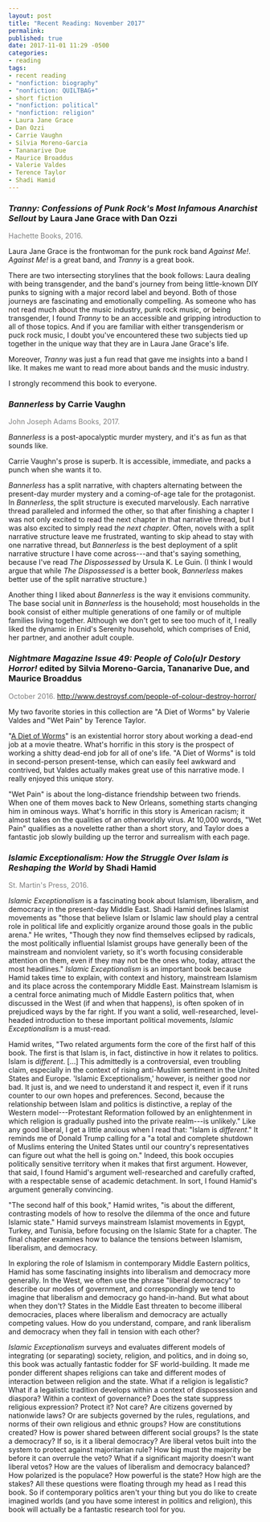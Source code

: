 ```yaml
---
layout: post
title: "Recent Reading: November 2017"
permalink:
published: true
date: 2017-11-01 11:29 -0500
categories:
- reading
tags:
- recent reading
- "nonfiction: biography"
- "nonfiction: QUILTBAG+"
- short fiction
- "nonfiction: political"
- "nonfiction: religion"
- Laura Jane Grace
- Dan Ozzi
- Carrie Vaughn
- Silvia Moreno-Garcia
- Tananarive Due
- Maurice Broaddus
- Valerie Valdes
- Terence Taylor
- Shadi Hamid
---
```


### *Tranny: Confessions of Punk Rock's Most Infamous Anarchist Sellout* by Laura Jane Grace with Dan Ozzi

<p style="color: gray;">Hachette Books, 2016.</p>

Laura Jane Grace is the frontwoman for the punk rock band *Against Me!*. *Against Me!* is a great band, and *Tranny* is a great book.

There are two intersecting storylines that the book follows: Laura dealing with being transgender, and the band's journey from being little-known DIY punks to signing with a major record label and beyond. Both of those journeys are fascinating and emotionally compelling. As someone who has not read much about the music industry, punk rock music, or being transgender, I found *Tranny* to be an accessible and gripping introduction to all of those topics. And if you are familiar with either transgenderism or puck rock music, I doubt you've encountered these two subjects tied up together in the unique way that they are in Laura Jane Grace's life.

Moreover, *Tranny* was just a fun read that gave me insights into a band I like. It makes me want to read more about bands and the music industry.

I strongly recommend this book to everyone.

### *Bannerless* by Carrie Vaughn

<p style="color: gray;">John Joseph Adams Books, 2017.</p>

*Bannerless* is a post-apocalyptic murder mystery, and it's as fun as that sounds like.

Carrie Vaughn's prose is superb. It is accessible, immediate, and packs a punch when she wants it to.

*Bannerless* has a split narrative, with chapters alternating between the present-day murder mystery and a coming-of-age tale for the protagonist. In *Bannerless*, the split structure is executed marvelously. Each narrative thread paralleled and informed the other, so that after finishing a chapter I was not only excited to read the next chapter in that narrative thread, but I was also excited to simply read *the next chapter*. Often, novels with a split narrative structure leave me frustrated, wanting to skip ahead to stay with one narrative thread, but *Bannerless* is the best deployment of a split narrative structure I have come across---and that's saying something, because I've read *The Dispossessed* by Ursula K. Le Guin. (I think I would argue that while *The Dispossessed* is a better book, *Bannerless* makes better use of the split narrative structure.)

Another thing I liked about *Bannerless* is the way it envisions community. The base social unit in *Bannerless* is the household; most households in the book consist of either multiple generations of one family or of multiple families living together. Although we don't get to see too much of it, I really liked the dynamic in Enid's Serenity household, which comprises of Enid, her partner, and another adult couple.

### *Nightmare Magazine Issue 49: People of Colo(u)r Destory Horror!* edited by Silvia Moreno-Garcia, Tananarive Due, and Maurice Broaddus

<p style="color: gray;">October 2016. <a href="http://www.destroysf.com/people-of-colour-destroy-horror/">http://www.destroysf.com/people-of-colour-destroy-horror/</a></p>

My two favorite stories in this collection are "A Diet of Worms" by Valerie Valdes and "Wet Pain" by Terence Taylor.

"[A Diet of Worms](http://www.nightmare-magazine.com/fiction/a-diet-of-worms/)" is an existential horror story about working a dead-end job at a movie theatre. What's horrific in this story is the prospect of working a shitty dead-end job for all of one's life. "A Diet of Worms" is told in second-person present-tense, which can easily feel awkward and contrived, but Valdes actually makes great use of this narrative mode. I really enjoyed this unique story.

"Wet Pain" is about the long-distance friendship between two friends. When one of them moves back to New Orleans, something starts changing him in ominous ways. What's horrific in this story is American racism; it almost takes on the qualities of an otherworldly virus. At 10,000 words, "Wet Pain" qualifies as a novelette rather than a short story, and Taylor does a fantastic job slowly building up the terror and surrealism with each page.

### *Islamic Exceptionalism: How the Struggle Over Islam is Reshaping the World* by Shadi Hamid

<p style="color: gray;">St. Martin's Press, 2016.</p>

*Islamic Exceptionalism* is a fascinating book about Islamism, liberalism, and democracy in the present-day Middle East. Shadi Hamid defines Islamist movements as "those that believe Islam or Islamic law should play a central role in political life and explicitly organize around those goals in the public arena." He writes, "Though they now find themselves eclipsed by radicals, the most politically influential Islamist groups have generally been of the mainstream and nonviolent variety, so it's worth focusing considerable attention on them, even if they may not be the ones who, today, attract the most headlines." *Islamic Exceptionalism* is an important book because Hamid takes time to explain, with context and history, mainstream Islamism and its place across the contemporary Middle East. Mainstream Islamism is a central force animating much of Middle Eastern politics that, when discussed in the West (if and when that happens), is often spoken of in prejudiced ways by the far right. If you want a solid, well-researched, level-headed introduction to these important political movements, *Islamic Exceptionalism* is a must-read.

Hamid writes, "Two related arguments form the core of the first half of this book. The first is that Islam is, in fact, distinctive in how it relates to politics. Islam is *different*. [...] This admittedly is a controversial, even troubling claim, especially in the context of rising anti-Muslim sentiment in the United States and Europe. 'Islamic Exceptionalism,' however, is neither good nor bad. It just is, and we need to understand it and respect it, even if it runs counter to our own hopes and preferences. Second, because the relationship between Islam and politics is distinctive, a replay of the Western model---Protestant Reformation followed by an enlightenment in which religion is gradually pushed into the private realm---is unlikely." Like any good liberal, I get a little anxious when I read that: "Islam is *different*." It reminds me of Donald Trump calling for a "a total and complete shutdown of Muslims entering the United States until our country's representatives can figure out what the hell is going on." Indeed, this book occupies politically sensitive territory when it makes that first argument. However, that said, I found Hamid's argument well-researched and carefully crafted, with a respectable sense of academic detachment. In sort, I found Hamid's argument generally convincing.

"The second half of this book," Hamid writes, "is about the different, contrasting models of how to resolve the dilemma of the once and future Islamic state." Hamid surveys mainstream Islamist movements in Egypt, Turkey, and Tunisia, before focusing on the Islamic State for a chapter. The final chapter examines how to balance the tensions between Islamism, liberalism, and democracy.

In exploring the role of Islamism in contemporary Middle Eastern politics, Hamid has some fascinating insights into liberalism and democracy more generally. In the West, we often use the phrase "liberal democracy" to describe our modes of government, and correspondingly we tend to imagine that liberalism and democracy go hand-in-hand. But what about when they don't? States in the Middle East threaten to become illiberal democracies, places where liberalism and democracy are actually competing values. How do you understand, compare, and rank liberalism and democracy when they fall in tension with each other?

*Islamic Exceptionalism* surveys and evaluates different models of integrating (or separating) society, religion, and politics, and in doing so, this book was actually fantastic fodder for SF world-building. It made me ponder different shapes religions can take and different modes of interaction between religion and the state. What if a religion is legalistic? What if a legalistic tradition develops within a context of dispossession and diaspora? Within a context of governance? Does the state suppress religious expression? Protect it? Not care? Are citizens governed by nationwide laws? Or are subjects governed by the rules, regulations, and norms of their own religious and ethnic groups? How are constitutions created? How is power shared between different social groups? Is the state a democracy? If so, is it a liberal democracy? Are liberal vetos built into the system to protect against majoritarian rule? How big must the majority be before it can overrule the veto? What if a significant majority doesn't want liberal vetos? How are the values of liberalism and democracy balanced? How polarized is the populace? How powerful is the state? How high are the stakes? All these questions were floating through my head as I read this book. So if contemporary politics aren't your thing but you do like to create imagined worlds (and you have some interest in politics and religion), this book will actually be a fantastic research tool for you.
